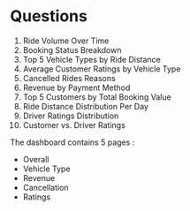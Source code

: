 # Questions
1. Ride Volume Over Time
2. Booking Status Breakdown 
3. Top 5 Vehicle Types by Ride Distance
4. Average Customer Ratings by Vehicle Type 
5. Cancelled Rides Reasons 
6. Revenue by Payment Method 
7. Top 5 Customers by Total Booking Value
8. Ride Distance Distribution Per Day
9. Driver Ratings Distribution 
10. Customer vs. Driver Ratings

The dashboard contains 5 pages : 
- Overall
- Vehicle Type
- Revenue
- Cancellation
- Ratings



